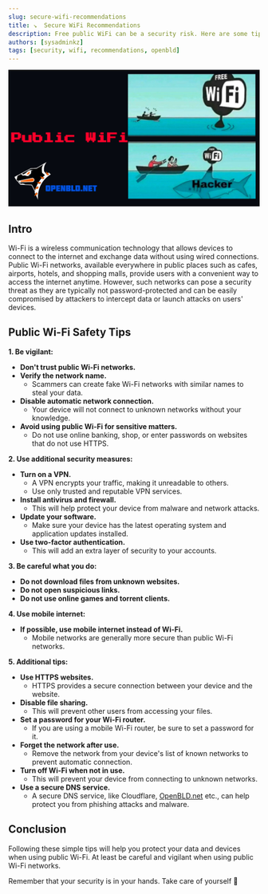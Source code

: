 ```yaml
---
slug: secure-wifi-recommendations
title: ↘  Secure WiFi Recommendations
description: Free public WiFi can be a security risk. Here are some tips to help you stay safe when using public WiFi networks. 
authors: [sysadminkz]
tags: [security, wifi, recommendations, openbld]
---
```


![OpenBLD.net - Secure WiFi Recommendations](images/openbld-public-wifi-recommendations.jpeg)

## Intro

Wi-Fi is a wireless communication technology that allows devices to connect to the internet and exchange 
data without using wired connections. Public Wi-Fi networks, available everywhere in public places such as 
cafes, airports, hotels, and shopping malls, provide users with a convenient way to access the internet 
anytime. However, such networks can pose a security threat as they are typically not password-protected and 
can be easily compromised by attackers to intercept data or launch attacks on users' devices.

## Public Wi-Fi Safety Tips

**1. Be vigilant:**

* **Don't trust public Wi-Fi networks.**
* **Verify the network name.**
    * Scammers can create fake Wi-Fi networks with similar names to steal your data.
* **Disable automatic network connection.**
    * Your device will not connect to unknown networks without your knowledge.
* **Avoid using public Wi-Fi for sensitive matters.**
    * Do not use online banking, shop, or enter passwords on websites that do not use HTTPS.

**2. Use additional security measures:**

* **Turn on a VPN.**
    * A VPN encrypts your traffic, making it unreadable to others.
    * Use only trusted and reputable VPN services.
* **Install antivirus and firewall.**
    * This will help protect your device from malware and network attacks.
* **Update your software.**
    * Make sure your device has the latest operating system and application updates installed.
* **Use two-factor authentication.**
    * This will add an extra layer of security to your accounts.

**3. Be careful what you do:**

* **Do not download files from unknown websites.**
* **Do not open suspicious links.**
* **Do not use online games and torrent clients.**

**4. Use mobile internet:**

* **If possible, use mobile internet instead of Wi-Fi.**
    * Mobile networks are generally more secure than public Wi-Fi networks.

**5. Additional tips:**

* **Use HTTPS websites.**
    * HTTPS provides a secure connection between your device and the website.
* **Disable file sharing.**
    * This will prevent other users from accessing your files.
* **Set a password for your Wi-Fi router.**
    * If you are using a mobile Wi-Fi router, be sure to set a password for it.
* **Forget the network after use.**
    * Remove the network from your device's list of known networks to prevent automatic connection.
* **Turn off Wi-Fi when not in use.**
    * This will prevent your device from connecting to unknown networks.
* **Use a secure DNS service.**
    * A secure DNS service, like Cloudflare, [OpenBLD.net](/) etc., can help protect you from phishing attacks and malware.

## Conclusion

Following these simple tips will help you protect your data and devices when using public Wi-Fi.
At least be careful and vigilant when using public Wi-Fi networks.

Remember that your security is in your hands. Take care of yourself 🔐
